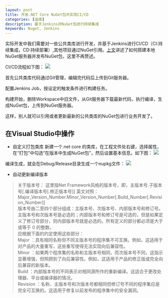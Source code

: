 ```yaml
---
layout: post
title: 开发.NET Core NuGet包并实现CI/CD
categories: [运维]
description: 基于Jenkins对NuGet包进行持续集成
keywords: Nuget, Jenkins
---
```


实际开发中我们需要对一些公共类库进行开发，并基于Jenkins进行CI/CD（CI:持续集成，CD:持续部署）,其他项目通过NuGet引用。[上文](https://allanhao.com/2018/12/19/nugetserver/)讲述了如何搭建本地NuGet服务器并发布NuGet包，这里不再赘述。

CI/CD流程如下图：
![](https://allanhao.com/images/2018-12-25-22-34-01.png)

首先公共类库代码通过Git管理，编辑完代码后上传到Git服务器。

配置Jenkins Job，按设定的触发条件进行构建任务。

构建开始，删除Workspace中旧文件，从Git服务器下载最新代码，执行编译，生成NuGet包，上传到NuGet服务器。

这样，别人就可以引用或者更新最新的公共类库的NuGet包进行业务开发了。

## 在Visual Studio中操作

* 自定义打包类库
新建一个.net core 的类库，在工程文件处右键，选择属性，在“打包”中勾选“在版本中生成NuGet包”，然后设置基本信息。如下图：
![](https://allanhao.com/images/2018-12-26-08-52-59.png)

编译生成，就会在Debug/Release目录生成一个nupkg文件：
![](https://allanhao.com/images/2018-12-26-08-57-35.png)

* 自动更新编译版本

> 关于版本号：
这里指Net Framework风格的版本号，即，主版本号.子版本号[.编译版本号[.修正版本号]]
英文对照：Major_Version_Number.Minor_Version_Number[.Build_Number[.Revision_Number]]    
版本号由二至四个部分组成：主版本号、次版本号、内部版本号和修订号。主版本号和次版本号是必选的；内部版本号和修订号是可选的，但是如果定义了修订号部分，则内部版本号就是必选的。所有定义的部分都必须是大于或等于 0 的整数。    
应根据下面的约定使用这些部分：   
Major ：具有相同名称但不同主版本号的程序集不可互换。例如，这适用于对产品的大量重写，这些重写使得无法实现向后兼容性。     
Minor ：如果两个程序集的名称和主版本号相同，而次版本号不同，这指示显著增强，但照顾到了向后兼容性。例如，这适用于产品的修正版或完全向后兼容的新版本。    
Build ：内部版本号的不同表示对相同源所作的重新编译。这适合于更改处理器、平台或编译器的情况。      
Revision ：名称、主版本号和次版本号都相同但修订号不同的程序集应是完全可互换的。这适用于修复以前发布的程序集中的安全漏洞。    